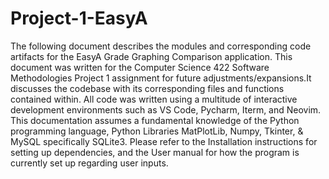 # Project-1-EasyA


The following document describes the modules and corresponding code artifacts for the EasyA Grade Graphing Comparison application. 
This document was written for the Computer Science 422 Software Methodologies Project 1 assignment for future adjustments/expansions.It discusses the
codebase with its corresponding files and functions contained within.
All code was written using a multitude of interactive development environments such as VS Code, Pycharm, Iterm, and Neovim.
This documentation assumes a fundamental knowledge of the Python programming language, Python Libraries MatPlotLib, Numpy, Tkinter, & MySQL specifically SQLite3.
Please refer to the Installation instructions for setting up dependencies, and the User manual for how the program is currently set up regarding user inputs.
